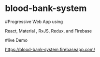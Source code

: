 # blood-bank-system


#Progressive Web App using

React, Material , RxJS, Redux, and Firebase

#live Demo

https://blood-bank-system.firebaseapp.com/
